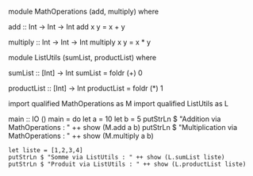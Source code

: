 module MathOperations (add, multiply) where

add :: Int -> Int -> Int
add x y = x + y

multiply :: Int -> Int -> Int
multiply x y = x * y


module ListUtils (sumList, productList) where

sumList :: [Int] -> Int
sumList = foldr (+) 0

productList :: [Int] -> Int
productList = foldr (*) 1


import qualified MathOperations as M
import qualified ListUtils as L

main :: IO ()
main = do
    let a = 10
    let b = 5
    putStrLn $ "Addition via MathOperations : " ++ show (M.add a b)
    putStrLn $ "Multiplication via MathOperations : " ++ show (M.multiply a b)

    let liste = [1,2,3,4]
    putStrLn $ "Somme via ListUtils : " ++ show (L.sumList liste)
    putStrLn $ "Produit via ListUtils : " ++ show (L.productList liste)
